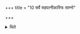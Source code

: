 +++
title = "10 सर्वे सहपत्नीकास्त्रिः साम्नो"

+++

<details><summary>थिते</summary>

सर्वे सहपत्नीकास्त्रिः साम्नो निधनमुपयन्ति । अधाध्ये द्वितीयम् । प्राप्यापरेणोत्तरवेदिं तृतीयम् । सर्वत्र सम्प्रेष्यति १०
</details>
